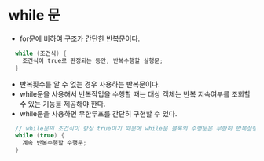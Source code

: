 # while 문
- for문에 비하여 구조가 간단한 반복문이다.
```java
  while (조건식) {
    조건식이 true로 판정되는 동안, 반복수행할 실행문;
  }
```
- 반복횟수를 알 수 없는 경우 사용하는 반복문이다.
- while문을 사용해서 반복작업을 수행할 때는 대상 객체는 반복 지속여부를 조회할 수 있는 기능을 제공해야 한다.
- while문을 사용하면 무한루프를 간단히 구현할 수 있다.
```java
  // while문의 조건식이 항상 true이기 때문에 while문 블록의 수행문은 무한히 반복실행된다.
  while (true) {
    계속 반복수행할 수행문;
  }
```

